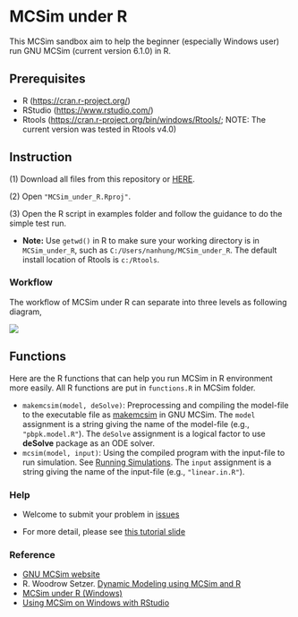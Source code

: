 # MCSim under R

This MCSim sandbox aim to help the beginner (especially Windows user) run GNU MCSim (current version 6.1.0) in R. 

## Prerequisites
- R (<https://cran.r-project.org/>)  
- RStudio (<https://www.rstudio.com/>)  
- Rtools (<https://cran.r-project.org/bin/windows/Rtools/>; NOTE: The current version was tested in Rtools v4.0) 

## Instruction 

(1) Download all files from this repository or [HERE](http://filr.cvm.tamu.edu:8080/ssf/s/readFile/share/1947/7338824215326083511/publicLink/MCSim_under_R_beta_1.zip).

(2) Open `"MCSim_under_R.Rproj"`.

(3) Open the R script in examples folder and follow the guidance to do the simple test run.

- **Note:** Use `getwd()` in R to make sure your working directory is in `MCSim_under_R`, such as `C:/Users/nanhung/MCSim_under_R`. The default install location of Rtools is `c:/Rtools`. 

### Workflow

The workflow of MCSim under R can separate into three levels as following diagram,

![](https://i.ibb.co/bb9xS38/flowchart.png)

## Functions

Here are the R functions that can help you run MCSim in R environment more easily. All R functions are put in `functions.R` in MCSim folder.

- `makemcsim(model, deSolve)`:  Preprocessing and compiling the model-file to the executable file as  [makemcsim](https://www.gnu.org/software/mcsim/mcsim.html#Using-makemcsim) in GNU MCSim. The `model` assignment is a string giving the name of the model-file (e.g., `"pbpk.model.R"`). The `deSolve` assignment is a logical factor to use **deSolve** package as an ODE solver. 
- `mcsim(model, input)`: Using the compiled program with the input-file to run simulation. See [Running Simulations](https://www.gnu.org/software/mcsim/mcsim.html#Running-Simulations). The `input` assignment is a string giving the name of the input-file (e.g., `"linear.in.R"`).

### Help 

- Welcome to submit your problem in [issues](https://github.com/nanhung/MCSim_under_R/issues)

- For more detail, please see [this tutorial slide](https://nanhung.rbind.io/slide/190418_tutorial.html#1)

### Reference

- [GNU MCSim website](https://www.gnu.org/software/mcsim/)
- R. Woodrow Setzer. [Dynamic Modeling using MCSim and R](https://www.toxicology.org/groups/ss/BMSS/DynamicModelingwith%20MCsimandR.pdf)
- [MCSim under R (Windows)](https://nanhung.rbind.io/post/mcsim-under-r-windows/)
- [Using MCSim on Windows with RStudio](https://rpubs.com/Nanhung/MCSim_with_RStudio)
